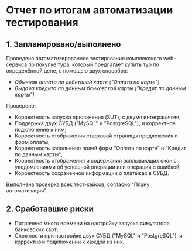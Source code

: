 # Отчет по итогам автоматизации тестирования
## 1. Запланировано/выполнено
Проведено автоматизированное тестирование комплексного web-сервиса по покупке тура, который предлагает купить тур
по определённой цене, с помощью двух способов:
* _Обычная оплата по дебетовой карте ("Оплата по карте")_
* _Выдача кредита по данным банковской карты ("Кредит по данным карты")_

Проверено:
* Корректность запуска приложения (SUT), с двумя интеграциями;
* Поддержка двух СУБД ("MySQL" и "PostgreSQL"), и корректное подключение к ним;
* Корректность отображения стартовой страницы предложения и форм оплаты;
* Корректность заполнения полей форм "Оплата по карте" и "Кредит по данным карты";
* Корректность отображения и содержания всплывающих окон с уведомлениями об успешной операции или операции с ошибкой;
* Корректность сохраненной информации о платежах в СУБД.

Выполнена проверка всех тест-кейсов, согласно "Плану автоматизации".

## 2. Сработавшие риски
* Потрачено много времени на настройку запуска симулятора банковских карт;
* Сложности при настройке двух СУБД ("MySQL" и "PostgreSQL"), и корректном подключении к каждой из них.




